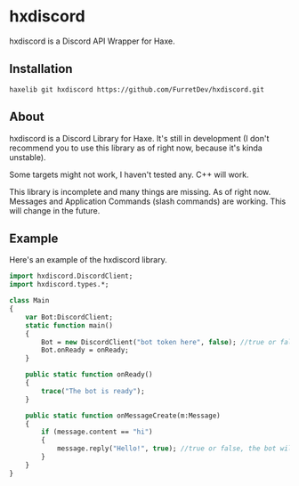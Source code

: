 # hxdiscord

hxdiscord is a Discord API Wrapper for Haxe.
## Installation

`haxelib git hxdiscord https://github.com/FurretDev/hxdiscord.git`

## About

hxdiscord is a Discord Library for Haxe. It's still in development (I don't recommend you to use this library as of right now, because it's kinda unstable).


Some targets might not work, I haven't tested any. C++ will work.


This library is incomplete and many things are missing. As of right now. Messages and Application Commands (slash commands) are working. This will change in the future.


## Example

Here's an example of the hxdiscord library.

```haxe
import hxdiscord.DiscordClient;
import hxdiscord.types.*;

class Main
{
    var Bot:DiscordClient;
    static function main()
    {
        Bot = new DiscordClient("bot token here", false); //true or false, enables or disables debug mode.
        Bot.onReady = onReady;
    }

    public static function onReady()
    {
        trace("The bot is ready");
    }

    public static function onMessageCreate(m:Message)
    {
        if (message.content == "hi")
        {
            message.reply("Hello!", true); //true or false, the bot will mention the user
        }
    }
}
